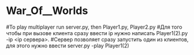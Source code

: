 # War_Of__Worlds
#To play multiplayer run server.py, then Player1.py, Player2.py
#Для того чтобы при вызове клиента сразу ввести ip нужно написать Player1(2).py -ip <ip сервера>.
#Сервер позволяет сразу запустить один из клиентов, для этого нужно ввести server.py -play Player1(2)
